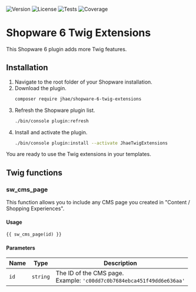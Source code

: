 ![Version](https://img.shields.io/packagist/v/jhae/shopware-6-twig-extensions?label=Version)
![License](https://img.shields.io/packagist/l/jhae/shopware-6-twig-extensions?label=License&color=lightgrey)
![Tests](https://img.shields.io/github/actions/workflow/status/jhae-de/shopware-6-twig-extensions/main.yaml?label=Tests)
![Coverage](https://img.shields.io/codecov/c/github/jhae-de/shopware-6-twig-extensions/main?label=Coverage)

# Shopware 6 Twig Extensions

This Shopware 6 plugin adds more Twig features.

## Installation

1. Navigate to the root folder of your Shopware installation.
2. Download the plugin.
   ```bash
   composer require jhae/shopware-6-twig-extensions
   ```
3. Refresh the Shopware plugin list.
   ```bash
   ./bin/console plugin:refresh
   ```
4. Install and activate the plugin.
   ```bash
   ./bin/console plugin:install --activate JhaeTwigExtensions
   ```

You are ready to use the Twig extensions in your templates.

## Twig functions

### sw_cms_page

This function allows you to include any CMS page you created in "Content / Shopping Experiences".

#### Usage

```html
{{ sw_cms_page(id) }}
```

#### Parameters

| Name  | Type     | Description                                                               |
|-------|----------|---------------------------------------------------------------------------|
| `id`  | `string` | The ID of the CMS page.<br/>Example: `'c00dd7c0b7684ebca451f49dd6e636aa'` |
